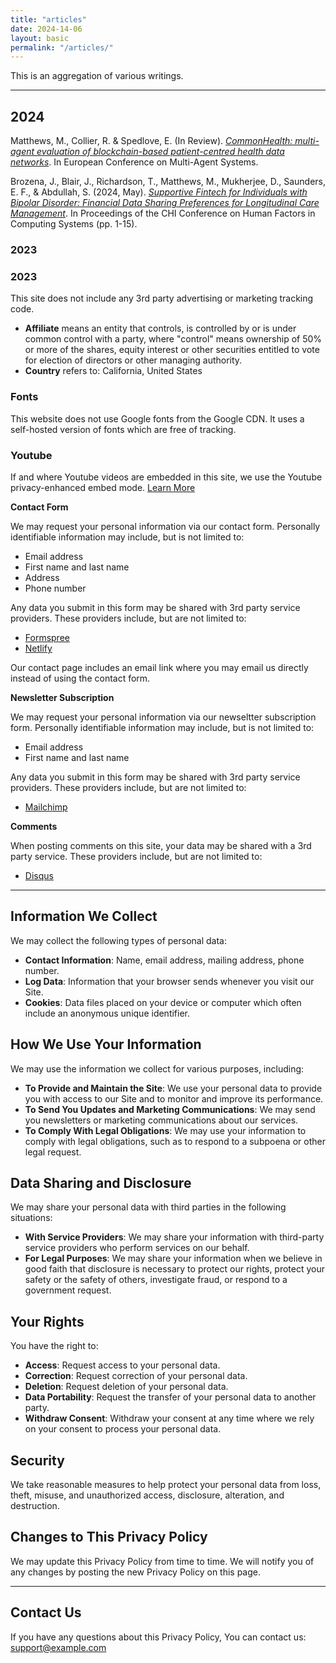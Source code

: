 ```yaml
---
title: "articles"
date: 2024-14-06
layout: basic
permalink: "/articles/"
---
```


This is an aggregation of various writings.

---

## 2024

Matthews, M., Collier, R. & Spedlove, E. (In Review). [*CommonHealth: multi-agent evaluation of blockchain-based patient-centred health data networks*](https://euramas.github.io/eumas2024/). In European Conference on Multi-Agent Systems.


Brozena, J., Blair, J., Richardson, T., Matthews, M., Mukherjee, D., Saunders, E. F., & Abdullah, S. (2024, May). [*Supportive Fintech for Individuals with Bipolar Disorder: Financial Data Sharing Preferences for Longitudinal Care Management*](https://dl.acm.org/doi/10.1145/3613904.3642645). In Proceedings of the CHI Conference on Human Factors in Computing Systems (pp. 1-15).




### 2023 

### 2023 

This site does not include any 3rd party advertising or marketing tracking code.

- **Affiliate** means an entity that controls, is controlled by or is under common control with a party, where "control" means ownership of 50% or more of the shares, equity interest or other securities entitled to vote for election of directors or other managing authority.
- **Country** refers to: California, United States

### Fonts

This website does not use Google fonts from the Google CDN. It uses a self-hosted version of fonts which are free of tracking.

### Youtube

If and where Youtube videos are embedded in this site, we use the Youtube privacy-enhanced embed mode. [Learn More](https://support.google.com/youtube/answer/171780?hl=en#zippy=%2Cturn-on-privacy-enhanced-mode)

**Contact Form**

We may request your personal information via our contact form. Personally identifiable information may include, but is not limited to:

- Email address
- First name and last name
- Address
- Phone number

Any data you submit in this form may be shared with 3rd party service providers. These providers include, but are not limited to:

- [Formspree](https://formspree.io/legal/privacy-policy/)
- [Netlify](https://www.netlify.com/privacy/)

Our contact page includes an email link where you may email us directly instead of using the contact form.

**Newsletter Subscription**

We may request your personal information via our newseltter subscription form. Personally identifiable information may include, but is not limited to:

- Email address
- First name and last name

Any data you submit in this form may be shared with 3rd party service providers. These providers include, but are not limited to:

- [Mailchimp](https://mailchimp.com/legal/)

**Comments**

When posting comments on this site, your data may be shared with a 3rd party service. These providers include, but are not limited to:

- [Disqus](https://disqus.com/privacy-policy/)


---

## Information We Collect

We may collect the following types of personal data:

- **Contact Information**: Name, email address, mailing address, phone number.
- **Log Data**: Information that your browser sends whenever you visit our Site.
- **Cookies**: Data files placed on your device or computer which often include an anonymous unique identifier.

## How We Use Your Information

We may use the information we collect for various purposes, including:

- **To Provide and Maintain the Site**: We use your personal data to provide you with access to our Site and to monitor and improve its performance.
- **To Send You Updates and Marketing Communications**: We may send you newsletters or marketing communications about our services.
- **To Comply With Legal Obligations**: We may use your information to comply with legal obligations, such as to respond to a subpoena or other legal request.

## Data Sharing and Disclosure

We may share your personal data with third parties in the following situations:

- **With Service Providers**: We may share your information with third-party service providers who perform services on our behalf.
- **For Legal Purposes**: We may share your information when we believe in good faith that disclosure is necessary to protect our rights, protect your safety or the safety of others, investigate fraud, or respond to a government request.

## Your Rights

You have the right to:

- **Access**: Request access to your personal data.
- **Correction**: Request correction of your personal data.
- **Deletion**: Request deletion of your personal data.
- **Data Portability**: Request the transfer of your personal data to another party.
- **Withdraw Consent**: Withdraw your consent at any time where we rely on your consent to process your personal data.

## Security

We take reasonable measures to help protect your personal data from loss, theft, misuse, and unauthorized access, disclosure, alteration, and destruction.

## Changes to This Privacy Policy

We may update this Privacy Policy from time to time. We will notify you of any changes by posting the new Privacy Policy on this page.

---

## Contact Us

If you have any questions about this Privacy Policy, You can contact us: [support@example.com](mailto:support@example.com)